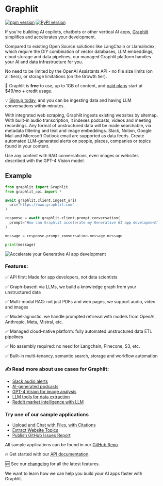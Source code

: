 # Graphlit

[![npm version](https://badge.fury.io/js/graphlit-client.svg)](https://badge.fury.io/js/graphlit-client) [![PyPI version](https://badge.fury.io/py/graphlit-client.svg)](https://badge.fury.io/py/graphlit-client)

If you're building AI copilots, chatbots or other vertical AI apps, [Graphlit](https://www.graphlit.com) simplifies and accelerates your development.

Compared to existing Open Source solutions like LangChain or LlamaIndex, which require the DIY combination of vector databases, LLM embeddings, cloud storage and data pipelines, our managed Graphlit platform handles your AI and data infrastructure for you.

No need to be limited by the OpenAI Assistants API - no file size limits (on all tiers), or storage limitations (on the Growth tier).

💸 Graphlit is **free** to use, up to 1GB of content, and [paid plans](https://www.graphlit.com/#pricing) start at $49/mo + credit usage.

💡 [Signup today](https://portal.graphlit.dev/), and you can be ingesting data and having LLM conversations within minutes.

With integrated web scraping, Graphlit ingests existing websites by sitemap. With built-in audio transcription, it indexes podcasts, videos and meeting recordings. Any format of unstructured data will be made searchable, via metadata filtering and text and image embeddings. Slack, Notion, Google Mail and Microsoft Outlook email are supported as data feeds. Create automated LLM-generated alerts on people, places, companies or topics found in your content.

Use any content with RAG conversations, even images or websites described with the GPT-4 Vision model.

## Example

```python
from graphlit import Graphlit
from graphlit_api import *

await graphlit.client.ingest_uri(
  uri="https://www.graphlit.com"
)

response = await graphlit.client.prompt_conversation(
  prompt="How can Graphlit accelerate my Generative AI app development?"
)

message = response.prompt_conversation.message.message

print(message)
```

![Accelerate your Generative AI app development](https://github.com/graphlit/.github/assets/13594550/c0142ee5-3cf1-4f30-a14f-1d2c31ed396b)

### Features:

✅ API first: Made for app developers, not data scientists

✅ Graph-based: via LLMs, we build a knowledge graph from your unstructured data

✅ Multi-modal RAG: not just PDFs and web pages, we support audio, video and images

✅ Model-agnostic: we handle prompted retrieval with models from OpenAI, Anthropic, Meta, Mistral, etc.

✅ Managed cloud-native platform: fully automated unstructured data ETL pipelines

✅ No assembly required: no need for Langchain, Pinecone, S3, etc.

✅ Built-in multi-tenancy, semantic search, storage and workflow automation

### ✍️ Read more about use cases for Graphlit:

- [Slack audio alerts](https://www.graphlit.com/blog/slack-audio-alerts)
- [AI-generated podcasts](https://www.graphlit.com/blog/gpt-to-audio)
- [GPT-4 Vision for image analysis](https://www.graphlit.com/blog/multimodal-content-publishing)
- [LLM tools for data extraction](https://www.graphlit.com/blog/address-extraction)
- [Reddit market intelligence with LLM](https://www.graphlit.com/blog/exploring-market-intelligence-data-with-llms)

### Try one of our sample applications

- [Upload and Chat with Files, with Citations](https://graphlit-samples-chat-file-citations.streamlit.app/)
- [Extract Website Topics](https://graphlit-samples-extract-website-topics.streamlit.app/)
- [Publish GitHub Issues Report](https://graphlit-samples-publish-issues-feed.streamlit.app/)

All sample applications can be found in our [GitHub Repo](https://github.com/graphlit/graphlit-samples).

🔥 Get started with our [API documentation](https://docs.graphlit.dev/).

🆕 See our [changelog](https://changelog.graphlit.dev/) for all the latest features.


We want to learn how we can help you build your AI apps faster with Graphlit.

